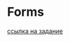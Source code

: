 # Forms
[ссылка на задание](https://docs.google.com/document/d/1dL8KGAsuWQIbypH_BOHpSAVoUxKd__WS0DlyNRvwVuU/edit?usp=sharing)
